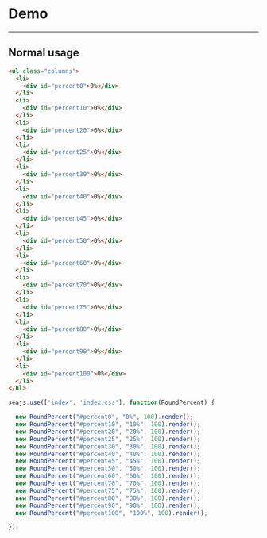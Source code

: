 # Demo

---

## Normal usage

<style>
ul.columns, ul.columns>li{
  list-style:none;
  margin: 0;
  padding:0
}
ul.columns>li{
  padding: 10px;
  float: left;
}
ul.columns:after{
  content:"\0020"; display:block; height:0; clear:both;
}
</style>

````html
<ul class="columns">
  <li>
    <div id="percent0">0%</div>
  </li>
  <li>
    <div id="percent10">0%</div>
  </li>
  <li>
    <div id="percent20">0%</div>
  </li>
  <li>
    <div id="percent25">0%</div>
  </li>
  <li>
    <div id="percent30">0%</div>
  </li>
  <li>
    <div id="percent40">0%</div>
  </li>
  <li>
    <div id="percent45">0%</div>
  </li>
  <li>
    <div id="percent50">0%</div>
  </li>
  <li>
    <div id="percent60">0%</div>
  </li>
  <li>
    <div id="percent70">0%</div>
  </li>
  <li>
    <div id="percent75">0%</div>
  </li>
  <li>
    <div id="percent80">0%</div>
  </li>
  <li>
    <div id="percent90">0%</div>
  </li>
  <li>
    <div id="percent100">0%</div>
  </li>
</ul>
````

````javascript
seajs.use(['index', 'index.css'], function(RoundPercent) {

  new RoundPercent("#percent0", "0%", 100).render();
  new RoundPercent("#percent10", "10%", 100).render();
  new RoundPercent("#percent20", "20%", 100).render();
  new RoundPercent("#percent25", "25%", 100).render();
  new RoundPercent("#percent30", "30%", 100).render();
  new RoundPercent("#percent40", "40%", 100).render();
  new RoundPercent("#percent45", "45%", 100).render();
  new RoundPercent("#percent50", "50%", 100).render();
  new RoundPercent("#percent60", "60%", 100).render();
  new RoundPercent("#percent70", "70%", 100).render();
  new RoundPercent("#percent75", "75%", 100).render();
  new RoundPercent("#percent80", "80%", 100).render();
  new RoundPercent("#percent90", "90%", 100).render();
  new RoundPercent("#percent100", "100%", 100).render();

});
````
